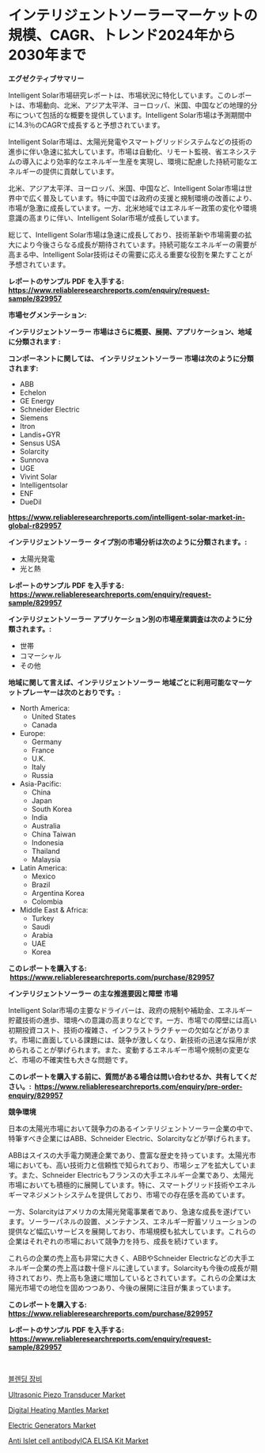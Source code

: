 <p><h1>インテリジェントソーラーマーケットの規模、CAGR、トレンド2024年から2030年まで</h1></p><p><strong>エグゼクティブサマリー</strong></p>
<p><p>Intelligent Solar市場研究レポートは、市場状況に特化しています。このレポートは、市場動向、北米、アジア太平洋、ヨーロッパ、米国、中国などの地理的分布について包括的な概要を提供しています。Intelligent Solar市場は予測期間中に14.3％のCAGRで成長すると予想されています。</p><p>Intelligent Solar市場は、太陽光発電やスマートグリッドシステムなどの技術の進歩に伴い急速に拡大しています。市場は自動化、リモート監視、省エネシステムの導入により効率的なエネルギー生産を実現し、環境に配慮した持続可能なエネルギーの提供に貢献しています。</p><p>北米、アジア太平洋、ヨーロッパ、米国、中国など、Intelligent Solar市場は世界中で広く普及しています。特に中国では政府の支援と規制環境の改善により、市場が急激に成長しています。一方、北米地域ではエネルギー政策の変化や環境意識の高まりに伴い、Intelligent Solar市場が成長しています。</p><p>総じて、Intelligent Solar市場は急速に成長しており、技術革新や市場需要の拡大により今後さらなる成長が期待されています。持続可能なエネルギーの需要が高まる中、Intelligent Solar技術はその需要に応える重要な役割を果たすことが予想されています。</p></p>
<p><strong>レポートのサンプル PDF を入手する: <a href="https://www.reliableresearchreports.com/enquiry/request-sample/829957">https://www.reliableresearchreports.com/enquiry/request-sample/829957</a></strong></p>
<p><strong>市場セグメンテーション:</strong></p>
<p><strong> インテリジェントソーラー 市場はさらに概要、展開、アプリケーション、地域に分類されます :</strong></p>
<p><strong>コンポーネントに関しては、 インテリジェントソーラー 市場は次のように分類されます: &nbsp;</strong></p>
<p><ul><li>ABB</li><li>Echelon</li><li>GE Energy</li><li>Schneider Electric</li><li>Siemens</li><li>Itron</li><li>Landis+GYR</li><li>Sensus USA</li><li>Solarcity</li><li>Sunnova</li><li>UGE</li><li>Vivint Solar</li><li>Intelligentsolar</li><li>ENF</li><li>DueDil</li></ul></p>
<p><strong><a href="https://www.reliableresearchreports.com/intelligent-solar-market-in-global-r829957">https://www.reliableresearchreports.com/intelligent-solar-market-in-global-r829957</a></strong></p>
<p><strong> インテリジェントソーラー タイプ別の市場分析は次のように分類されます。:</strong></p>
<p><ul><li>太陽光発電</li><li>光と熱</li></ul></p>
<p><strong>レポートのサンプル PDF を入手する: &nbsp;<a href="https://www.reliableresearchreports.com/enquiry/request-sample/829957">https://www.reliableresearchreports.com/enquiry/request-sample/829957</a></strong></p>
<p><strong> インテリジェントソーラー アプリケーション別の市場産業調査は次のように分類されます。:</strong></p>
<p><ul><li>世帯</li><li>コマーシャル</li><li>その他</li></ul></p>
<p><strong>地域に関して言えば、インテリジェントソーラー 地域ごとに利用可能なマーケットプレーヤーは次のとおりです。:</strong></p>
<p><ul>
    <li>
        North America:
        <ul>
            <li>United States</li>
            <li>Canada</li>
        </ul>
    </li>
    <li>
        Europe:
        <ul>
            <li>Germany</li>
            <li>France</li>
            <li>U.K.</li>
            <li>Italy</li>
            <li>Russia</li>
        </ul>
    </li>
    <li>
        Asia-Pacific:
        <ul>
            <li>China</li>
            <li>Japan</li>
            <li>South Korea</li>
            <li>India</li>
            <li>Australia</li>
            <li>China Taiwan</li>
            <li>Indonesia</li>
            <li>Thailand</li>
            <li>Malaysia</li>
        </ul>
    </li>
    <li>
        Latin America:
        <ul>
            <li>Mexico</li>
            <li>Brazil</li>
            <li>Argentina Korea</li>
            <li>Colombia</li>
        </ul>
    </li>
    <li>
        Middle East & Africa:
        <ul>
            <li>Turkey</li>
            <li>Saudi</li>
            <li>Arabia</li>
            <li>UAE</li>
            <li>Korea</li>
        </ul>
    </li>
    </ul></p>
<p><strong>このレポートを購入する: &nbsp;<a href="https://www.reliableresearchreports.com/purchase/829957">https://www.reliableresearchreports.com/purchase/829957</a></strong></p>
<p><strong>インテリジェントソーラー の主な推進要因と障壁 市場</strong></p>
<p><p>Intelligent Solar市場の主要なドライバーは、政府の規制や補助金、エネルギー貯蔵技術の進歩、環境への意識の高まりなどです。一方、市場での障壁には高い初期投資コスト、技術の複雑さ、インフラストラクチャーの欠如などがあります。市場に直面している課題には、競争が激しくなり、新技術の迅速な採用が求められることが挙げられます。また、変動するエネルギー市場や規制の変更など、市場の不確実性も大きな問題です。</p></p>
<p><strong>このレポートを購入する前に、質問がある場合は問い合わせるか、共有してください。:&nbsp; <a href="https://www.reliableresearchreports.com/enquiry/pre-order-enquiry/829957">https://www.reliableresearchreports.com/enquiry/pre-order-enquiry/829957</a></strong></p>
<p><strong>競争環境</strong></p>
<p><p>日本の太陽光市場において競争力のあるインテリジェントソーラー企業の中で、特筆すべき企業にはABB、Schneider Electric、Solarcityなどが挙げられます。</p><p>ABBはスイスの大手電力関連企業であり、豊富な歴史を持っています。太陽光市場においても、高い技術力と信頼性で知られており、市場シェアを拡大しています。また、Schneider Electricもフランスの大手エネルギー企業であり、太陽光市場においても積極的に展開しています。特に、スマートグリッド技術やエネルギーマネジメントシステムを提供しており、市場での存在感を高めています。</p><p>一方、Solarcityはアメリカの太陽光発電事業者であり、急速な成長を遂げています。ソーラーパネルの設置、メンテナンス、エネルギー貯蓄ソリューションの提供など幅広いサービスを展開しており、市場規模も拡大しています。これらの企業はそれぞれの市場において競争力を持ち、成長を続けています。</p><p>これらの企業の売上高も非常に大きく、ABBやSchneider Electricなどの大手エネルギー企業の売上高は数十億ドルに達しています。Solarcityも今後の成長が期待されており、売上高も急速に増加しているとされています。これらの企業は太陽光市場での地位を固めつつあり、今後の展開に注目が集まっています。</p></p>
<p><strong>このレポートを購入する: &nbsp; <a href="https://www.reliableresearchreports.com/purchase/829957">https://www.reliableresearchreports.com/purchase/829957</a></strong></p>
<p><strong>レポートのサンプル PDF を入手する: &nbsp;<a href="https://www.reliableresearchreports.com/enquiry/request-sample/829957">https://www.reliableresearchreports.com/enquiry/request-sample/829957</a></strong><strong></strong></p>
<p>&nbsp;</p>
<p><p><a href="https://github.com/Maeennan456456/Market-Research-Report-List-1/blob/main/272611021904.md">블렌딩 장비</a></p><p><a href="https://fearless-okapi-6c8.notion.site/Ultrasonic-Piezo-Transducer-Market-Trends-and-Market-Analysis-forecasted-for-period-2024-2031-720ddbb1aaa44b4db15a31a3f504b17c">Ultrasonic Piezo Transducer Market</a></p><p><a href="https://github.com/lylyparadise/Market-Research-Report-List-2/blob/main/digital-heating-mantles-market.md">Digital Heating Mantles Market</a></p><p><a href="https://issuu.com/reportprime-2/docs/electric-generators-market-size-2030.pptx">Electric Generators Market</a></p><p><a href="https://github.com/johnbach50/Market-Research-Report-List-2/blob/main/anti-islet-cell-antibodyica-elisa-kit-market.md">Anti Islet cell antibodyICA ELISA Kit Market</a></p></p>